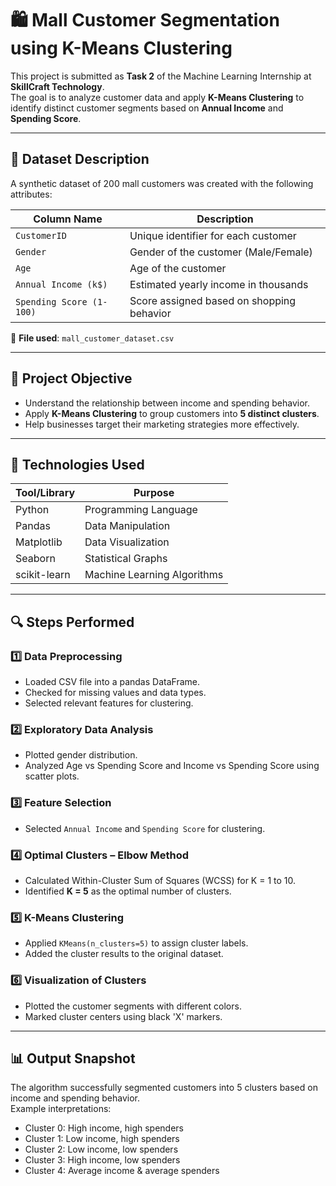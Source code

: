 # 🛍️ Mall Customer Segmentation using K-Means Clustering

This project is submitted as **Task 2** of the Machine Learning Internship at **SkillCraft Technology**.  
The goal is to analyze customer data and apply **K-Means Clustering** to identify distinct customer segments based on **Annual Income** and **Spending Score**.

---

## 📁 Dataset Description

A synthetic dataset of 200 mall customers was created with the following attributes:

| Column Name              | Description                              |
|--------------------------|------------------------------------------|
| `CustomerID`             | Unique identifier for each customer      |
| `Gender`                 | Gender of the customer (Male/Female)     |
| `Age`                    | Age of the customer                      |
| `Annual Income (k$)`     | Estimated yearly income in thousands     |
| `Spending Score (1-100)` | Score assigned based on shopping behavior|

📌 **File used**: `mall_customer_dataset.csv`

---

## 🎯 Project Objective

- Understand the relationship between income and spending behavior.
- Apply **K-Means Clustering** to group customers into **5 distinct clusters**.
- Help businesses target their marketing strategies more effectively.

---

## 🧰 Technologies Used

| Tool/Library   | Purpose                     |
|----------------|-----------------------------|
| Python         | Programming Language        |
| Pandas         | Data Manipulation           |
| Matplotlib     | Data Visualization          |
| Seaborn        | Statistical Graphs          |
| scikit-learn   | Machine Learning Algorithms |

---

## 🔍 Steps Performed

### 1️⃣ Data Preprocessing
- Loaded CSV file into a pandas DataFrame.
- Checked for missing values and data types.
- Selected relevant features for clustering.

### 2️⃣ Exploratory Data Analysis
- Plotted gender distribution.
- Analyzed Age vs Spending Score and Income vs Spending Score using scatter plots.

### 3️⃣ Feature Selection
- Selected `Annual Income` and `Spending Score` for clustering.

### 4️⃣ Optimal Clusters – Elbow Method
- Calculated Within-Cluster Sum of Squares (WCSS) for K = 1 to 10.
- Identified **K = 5** as the optimal number of clusters.

### 5️⃣ K-Means Clustering
- Applied `KMeans(n_clusters=5)` to assign cluster labels.
- Added the cluster results to the original dataset.

### 6️⃣ Visualization of Clusters
- Plotted the customer segments with different colors.
- Marked cluster centers using black 'X' markers.

---

## 📊 Output Snapshot

The algorithm successfully segmented customers into 5 clusters based on income and spending behavior.  
Example interpretations:
- Cluster 0: High income, high spenders  
- Cluster 1: Low income, high spenders  
- Cluster 2: Low income, low spenders  
- Cluster 3: High income, low spenders  
- Cluster 4: Average income & average spenders  

